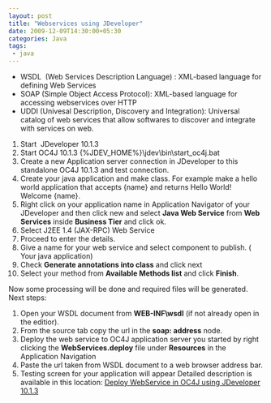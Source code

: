 ```yaml
---
layout: post
title: "Webservices using JDeveloper"
date: 2009-12-09T14:30:00+05:30
categories: Java
tags:
 - java
---
```

* WSDL&nbsp; (Web Services Description Language) : XML-based language for defining Web Services
* SOAP (Simple Object Access Protocol): XML-based language for accessing webservices over HTTP
* UDDI (Univesal Description, Discovery and Integration): Universal catalog of web services that allow softwares to discover and integrate with services on web.
1. Start&nbsp; JDeveloper 10.1.3
2. Start OC4J 10.1.3 {&#37;JDEV_HOME&#37;}\jdev\bin\start_oc4j.bat
3. Create a new Application server connection in JDeveloper to this standalone OC4J 10.1.3 and test connection.
4. Create your java application and make class. For example make a hello world application that accepts {name} and returns Hello World! Welcome {name}.
5. Right click on your application name in Application Navigator of your JDeveloper and then click new and select **Java Web Service** from **Web Services** inside **Business Tier** and click ok.
6. Select J2EE 1.4 (JAX-RPC) Web Service
7. Proceed to enter the details.
8. Give a name for your web service and select component to publish. ( Your java application)
9. Check **Generate annotations into class** and click next
10. Select your method from **Available Methods list** and click **Finish**.

Now some processing will be done and required files will be generated.
Next steps:
1. Open your WSDL document from **WEB-INF\wsdl** (if not already open in the editior).
2. From the source tab copy the url in the **soap: address** node.
3. Deploy the web service to OC4J application server you started by right clicking the **WebServices.deploy** file under **Resources** in the Application Navigation
4. Paste the url taken from WSDL document to a web browser address bar.
5. Testing screen for your application will appear
Detailed description is available in this location: [Deploy WebService in OC4J using JDeveloper 10.1.3](http://www.oracle.com/technology/obe/obe1013jdev/ws/wsandascontrol.htm)
